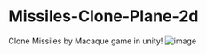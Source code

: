 # Missiles-Clone-Plane-2d
Clone Missiles by Macaque game in unity!
![image](https://github.com/user-attachments/assets/9e3b0183-f727-42e4-97ba-e75ee6682312)

